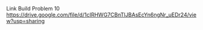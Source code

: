 Link Build Problem 10
https://drive.google.com/file/d/1cIRHWG7CBnTlJBAsEcYn6ngNr_uEDr24/view?usp=sharing
